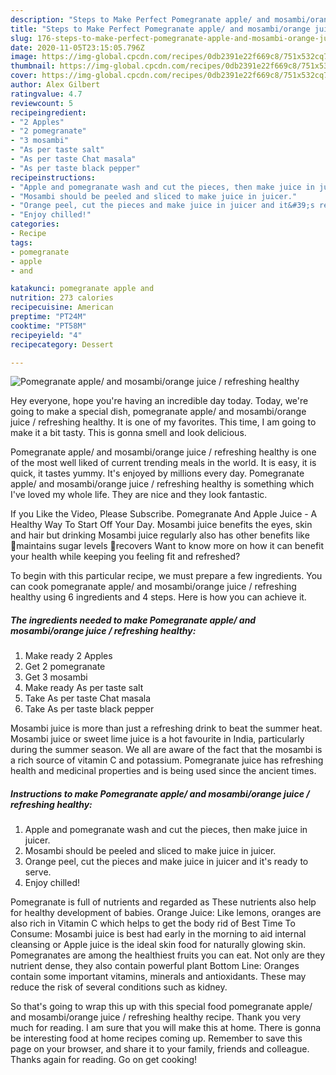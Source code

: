 ```yaml
---
description: "Steps to Make Perfect Pomegranate apple/ and mosambi/orange juice / refreshing healthy"
title: "Steps to Make Perfect Pomegranate apple/ and mosambi/orange juice / refreshing healthy"
slug: 176-steps-to-make-perfect-pomegranate-apple-and-mosambi-orange-juice-refreshing-healthy
date: 2020-11-05T23:15:05.796Z
image: https://img-global.cpcdn.com/recipes/0db2391e22f669c8/751x532cq70/pomegranate-apple-and-mosambiorange-juice-refreshing-healthy-recipe-main-photo.jpg
thumbnail: https://img-global.cpcdn.com/recipes/0db2391e22f669c8/751x532cq70/pomegranate-apple-and-mosambiorange-juice-refreshing-healthy-recipe-main-photo.jpg
cover: https://img-global.cpcdn.com/recipes/0db2391e22f669c8/751x532cq70/pomegranate-apple-and-mosambiorange-juice-refreshing-healthy-recipe-main-photo.jpg
author: Alex Gilbert
ratingvalue: 4.7
reviewcount: 5
recipeingredient:
- "2 Apples"
- "2 pomegranate"
- "3 mosambi"
- "As per taste salt"
- "As per taste Chat masala"
- "As per taste black pepper"
recipeinstructions:
- "Apple and pomegranate wash and cut the pieces, then make juice in juicer."
- "Mosambi should be peeled and sliced to make juice in juicer."
- "Orange peel, cut the pieces and make juice in juicer and it&#39;s ready to serve."
- "Enjoy chilled!"
categories:
- Recipe
tags:
- pomegranate
- apple
- and

katakunci: pomegranate apple and 
nutrition: 273 calories
recipecuisine: American
preptime: "PT24M"
cooktime: "PT58M"
recipeyield: "4"
recipecategory: Dessert

---
```



![Pomegranate apple/ and mosambi/orange juice / refreshing healthy](https://img-global.cpcdn.com/recipes/0db2391e22f669c8/751x532cq70/pomegranate-apple-and-mosambiorange-juice-refreshing-healthy-recipe-main-photo.jpg)

Hey everyone, hope you're having an incredible day today. Today, we're going to make a special dish, pomegranate apple/ and mosambi/orange juice / refreshing healthy. It is one of my favorites. This time, I am going to make it a bit tasty. This is gonna smell and look delicious.

Pomegranate apple/ and mosambi/orange juice / refreshing healthy is one of the most well liked of current trending meals in the world. It is easy, it is quick, it tastes yummy. It's enjoyed by millions every day. Pomegranate apple/ and mosambi/orange juice / refreshing healthy is something which I've loved my whole life. They are nice and they look fantastic.

If you Like the Video, Please Subscribe. Pomegranate And Apple Juice - A Healthy Way To Start Off Your Day. Mosambi juice benefits the eyes, skin and hair but drinking Mosambi juice regularly also has other benefits like maintains sugar levels recovers Want to know more on how it can benefit your health while keeping you feeling fit and refreshed?


To begin with this particular recipe, we must prepare a few ingredients. You can cook pomegranate apple/ and mosambi/orange juice / refreshing healthy using 6 ingredients and 4 steps. Here is how you can achieve it.

<!--inarticleads1-->

##### The ingredients needed to make Pomegranate apple/ and mosambi/orange juice / refreshing healthy:

1. Make ready 2 Apples
1. Get 2 pomegranate
1. Get 3 mosambi
1. Make ready As per taste salt
1. Take As per taste Chat masala
1. Take As per taste black pepper


Mosambi juice is more than just a refreshing drink to beat the summer heat. Mosambi juice or sweet lime juice is a hot favourite in India, particularly during the summer season. We all are aware of the fact that the mosambi is a rich source of vitamin C and potassium. Pomegranate juice has refreshing health and medicinal properties and is being used since the ancient times. 

<!--inarticleads2-->

##### Instructions to make Pomegranate apple/ and mosambi/orange juice / refreshing healthy:

1. Apple and pomegranate wash and cut the pieces, then make juice in juicer.
1. Mosambi should be peeled and sliced to make juice in juicer.
1. Orange peel, cut the pieces and make juice in juicer and it&#39;s ready to serve.
1. Enjoy chilled!


Pomegranate is full of nutrients and regarded as These nutrients also help for healthy development of babies. Orange Juice: Like lemons, oranges are also rich in Vitamin C which helps to get the body rid of Best Time To Consume: Mosambi juice is best had early in the morning to aid internal cleansing or Apple juice is the ideal skin food for naturally glowing skin. Pomegranates are among the healthiest fruits you can eat. Not only are they nutrient dense, they also contain powerful plant Bottom Line: Oranges contain some important vitamins, minerals and antioxidants. These may reduce the risk of several conditions such as kidney. 

So that's going to wrap this up with this special food pomegranate apple/ and mosambi/orange juice / refreshing healthy recipe. Thank you very much for reading. I am sure that you will make this at home. There is gonna be interesting food at home recipes coming up. Remember to save this page on your browser, and share it to your family, friends and colleague. Thanks again for reading. Go on get cooking!
